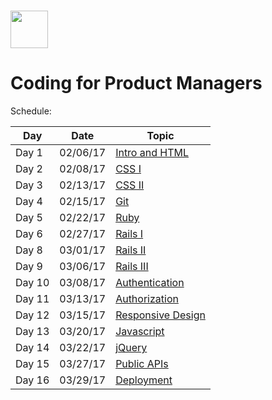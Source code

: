 # <img src="https://cloud.githubusercontent.com/assets/8397980/19818474/bd21af4c-9d04-11e6-8df6-1ed154718dce.png" height="60">

# Coding for Product Managers

Schedule:

| Day | Date | Topic |
|-----|-------|------|
| Day 1 | 02/06/17 | [Intro and HTML](intro)
| Day 2 | 02/08/17 | [CSS I](css-1)
| Day 3 | 02/13/17 | [CSS II](css-2)
| Day 4 | 02/15/17 | [Git](git)
| Day 5 | 02/22/17 | [Ruby](ruby)
| Day 6 | 02/27/17 | [Rails I](rails-1)
| Day 8 | 03/01/17 | [Rails II](rails-2)
| Day 9 | 03/06/17 | [Rails III](rails-3)
| Day 10 | 03/08/17 | [Authentication](authentication)
| Day 11 | 03/13/17 | [Authorization](authorization)
| Day 12 | 03/15/17 | [Responsive Design](responsive-design)
| Day 13 | 03/20/17 | [Javascript](javascript)
| Day 14 | 03/22/17 | [jQuery](jquery)
| Day 15 | 03/27/17 | [Public APIs](public-apis)
| Day 16 | 03/29/17 | [Deployment](deployment)
